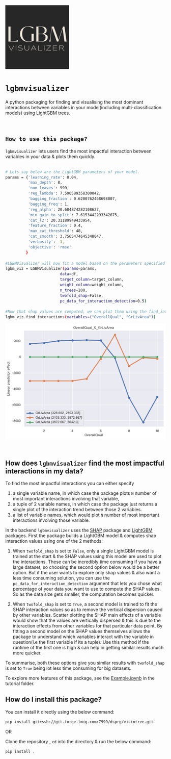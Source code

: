 <img src="img/logo.png" width="200" height="200">

# `lgbmvisualizer` 
A python packaging for finding and visualising the most dominant interactions between variables in your model(including multi-classification models) using LightGBM trees.

<br>

## `How to use this package?`
`lgbmvisualizer` lets users find the most impactful interaction between variables in your data & plots them quickly.
```bash

# Lets say below are the LightGBM parameters of your model.
params = {'learning_rate': 0.04, 
          'max_depth': 8, 
          'num_leaves': 999, 
          'reg_lambda': 7.590589358300042, 
          'bagging_fraction': 0.6200762468698007, 
          'bagging_freq': 1, 
          'reg_alpha': 20.684874282108627, 
          'min_gain_to_split': 7.6153442293342675, 
          'cat_l2': 20.31189949433954, 
          'feature_fraction': 0.4, 
          'max_cat_threshold': 48, 
          'cat_smooth': 3.7565474645348047, 
          'verbosity': -1, 
          'objective': 'rmse'
         }

#LGBMVisualizer will now fit a model based on the parameters specified above to compute shap interaction values
lgbm_viz = LGBMVisualizer(params=params, 
                        data=df, 
                        target_column=target_column, 
                        weight_column=weight_column, 
                        n_trees=200,
                        twofold_shap=False, 
                        pc_data_for_interaction_detection=0.5)

#Now that shap values are computed, we can plot them using the find_interactions() functions
lgbm_viz.find_interactions(variables=("OverallQual", "GrLivArea"))
```
![](img/output.png)

<br>

## How does `lgbmvisualizer` find the most impactful interactions in my data?

To find the most impactful interactions you can either specify 
1. a single variable name, in which case the package plots  `N` number of most important interactions involving that variable,
2. a tuple of 2 variable names, in which case the package just returns a single plot of the interaction trend between those 2 variables.
3. a list of variable names, which would plot `N` number of most important interactions involving those variable.

In the backend `lgbmvisualizer` uses the [SHAP](https://github.com/slundberg/shap) package and [LightGBM](https://lightgbm.readthedocs.io/en/latest/) packages. First the package builds a LightGBM model & computes shap interaction values using one of the 2 methods:
1. When `twofold_shap` is set to `False`, only a single LightGBM model is trained at the start & the SHAP values using this model are used to plot the interactions. These can be incredibly time consuming if you have a large dataset, so choosing the second option below would be a better option. But if the user wants to explore only shap values & also want a less time consuming solution, you can use the `pc_data_for_interaction_detection` argument that lets you chose what percentage of your data you want to use to compute the SHAP values. So as the data size gets smaller, the computation becomes quicker.

2. When `twofold_shap` is set to `True`, a second model is trained to fit the SHAP interaction values so as to remove the vertical dispersion caused by other variables. Scatter plotting the SHAP main effects of a variable would show that the values are vertically dispersed & this is due to the interaction effects from other variables for that particular data point. By fitting a second model on the SHAP values themselves allows the package to understand which variables interact with the variable in question(i.e the first variable if its a tuple). Use this method if the runtime of the first one is high & can help in getting similar results much more quicker. 
 
To summarise, both these options give you similar results with `twofold_shap` is set to `True` being lot less time consuming for big datasets. 


To explore more features of this package, see the [Example.ipynb](tutorial/Example.ipynb) in the tutorial folder.

## How do I install this package?
You can install it directly using the below command:
```bash
pip install git+ssh://git.forge.lmig.com:7999/dsprg/visintree.git
```

OR

Clone the repository , `cd` into the directory & run the below command:
```bash
pip install .
```




